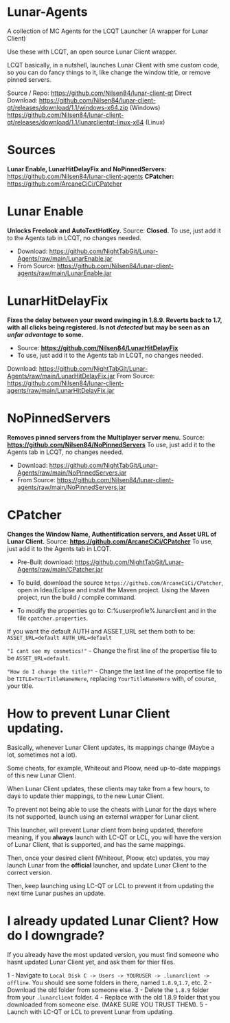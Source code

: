 # Lunar-Agents
A collection of MC Agents for the LCQT Launcher (A wrapper for Lunar Client)

Use these with LCQT, an open source Lunar Client wrapper. 

LCQT basically, in a nutshell, launches Lunar Client with sme custom code, so you can do fancy things to it, like change the window title, or remove pinned servers.

Source / Repo: https://github.com/Nilsen84/lunar-client-qt
Direct Download: 
https://github.com/Nilsen84/lunar-client-qt/releases/download/1.1/windows-x64.zip (Windows)
https://github.com/Nilsen84/lunar-client-qt/releases/download/1.1/lunarclientqt-linux-x64 (Linux)

# Sources

**Lunar Enable, LunarHitDelayFix and NoPinnedServers:**  https://github.com/Nilsen84/lunar-client-agents
**CPatcher:** https://github.com/ArcaneCiCi/CPatcher

# Lunar Enable
**Unlocks Freelook and AutoTextHotKey.**
Source: **Closed.**
To use, just add it to the Agents tab in LCQT, no changes needed.

- Download: https://github.com/NightTabGit/Lunar-Agents/raw/main/LunarEnable.jar
- From Source: https://github.com/Nilsen84/lunar-client-agents/raw/main/LunarEnable.jar

# LunarHitDelayFix
**Fixes the delay between your sword swinging in 1.8.9. Reverts back to 1.7, with all clicks being registered. Is not _detected_ but may be seen as an _unfar advantage_ to some.**

- Source: **https://github.com/Nilsen84/LunarHitDelayFix**
- To use, just add it to the Agents tab in LCQT, no changes needed.

Download: https://github.com/NightTabGit/Lunar-Agents/raw/main/LunarHitDelayFix.jar
From Source: https://github.com/Nilsen84/lunar-client-agents/raw/main/LunarHitDelayFix.jar

# NoPinnedServers
**Removes pinned servers from the Multiplayer server menu.**
Source: **https://github.com/Nilsen84/NoPinnedServers**
To use, just add it to the Agents tab in LCQT, no changes needed.

- Download: https://github.com/NightTabGit/Lunar-Agents/raw/main/NoPinnedServers.jar
- From Source: https://github.com/Nilsen84/lunar-client-agents/raw/main/NoPinnedServers.jar

# CPatcher
**Changes the Window Name, Authentification servers, and Asset URL of Lunar Client.**
Source: **https://github.com/ArcaneCiCi/CPatcher**
To use, just add it to the Agents tab in LCQT.

- Pre-Built download: https://github.com/NightTabGit/Lunar-Agents/raw/main/CPatcher.jar

- To build, download the source `https://github.com/ArcaneCiCi/CPatcher`, open in Idea/Eclipse and install the Maven project. Using the Maven project, run the build / compile command.

- To modify the properties go to: C:\%userprofile%\.lunarclient and in the file `cpatcher.properties`.

If you want the default AUTH and ASSET_URL set them both to be:
`ASSET_URL=default
AUTH_URL=default`

`"I cant see my cosmetics!"` - Change the first line of the propertise file to be `ASSET_URL=default`.

`"How do I change the title?"` - Change the last line of the propertise file to be `TITLE=YourTitleNameHere`, replacing `YourTitleNameHere` with, of course, your title.


# How to prevent Lunar Client updating.

Basically, whenever Lunar Client updates, its mappings change (Maybe a lot, sometimes not a lot). 

Some cheats, for example, Whiteout and Ploow, need up-to-date mappings of this new Lunar Client.

When Lunar Client updates, these clients may take from a few hours, to days to update thier mappings, to the new Lunar Client.

To prevent not being able to use the cheats with Lunar for the days where its not supported, launch using an external wrapper for Lunar client.

This launcher, will prevent Lunar client from being updated, therefore meaning, if you **always** launch with LC-QT or LCL, you will have the version of Lunar Client, that is supported, and has the same mappings.

Then, once your desired client (Whiteout, Ploow, etc) updates, you may launch Lunar from the **official** launcher, and update Lunar Client to the correct version.

Then, keep launching using LC-QT or LCL to prevent it from updating the next time Lunar pushes an update.

# I already updated Lunar Client? How do I downgrade?

If you already have the most updated version, you must find someone who hasnt updated Lunar Client yet, and ask them for thier files.

1 - Navigate to `Local Disk C -> Users -> YOURUSER -> .lunarclient -> offline`. You should see some folders in there, named `1.8.9`,`1.7`, etc.
2 - Download the old folder from someone else.
3 - Delete the `1.8.9` folder from your `.lunarclient` folder.
4 - Replace with the old 1.8.9 folder that you downloaded from someone else. (MAKE SURE YOU TRUST THEM).
5 - Launch with LC-QT or LCL to prevent Lunar from updating.
